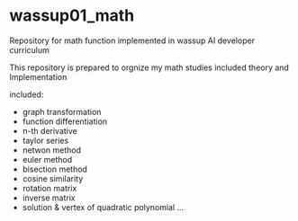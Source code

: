 # wassup01_math
Repository for math function implemented in wassup AI developer curriculum

This repository is prepared to orgnize my math studies included theory and Implementation

included:
- graph transformation
- function differentiation
- n-th derivative
- taylor series
- netwon method
- euler method
- bisection method  
- cosine similarity
- rotation matrix
- inverse matrix
- solution & vertex of quadratic polynomial
  ...